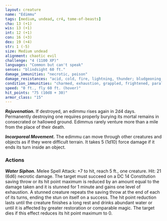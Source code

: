 ```yaml
---
layout: creature
name: "Edimmu"
tags: [medium, undead, cr4, tome-of-beasts]
cha: 13 (+1)
wis: 13 (+1)
int: 12 (+1)
con: 16 (+3)
dex: 19 (+4)
str: 1 (-5)
size: Medium undead
alignment: chaotic evil
challenge: "4 (1100 XP)"
languages: "Common but can't speak"
senses: "blindsight 60 ft."
damage_immunities: "necrotic, poison"
damage_resistances: "acid, cold, fire, lightning, thunder; bludgeoning, piercing, and slashing from nonmagical weapons"
condition_immunities: "charmed, exhaustion, grappled, frightened, paralyzed, petrified, poisoned, prone, restrained, unconscious"
speed: "0 ft., fly 60 ft. (hover)"
hit_points: "75 (10d8 + 30)"
armor_class: "15"
---
```


***Rejuvenation.*** If destroyed, an edimmu rises again in 2d4 days. Permanently destroying one requires properly burying its mortal remains in consecrated or hallowed ground. Edimmus rarely venture more than a mile from the place of their death.

***Incorporeal Movement.*** The edimmu can move through other creatures and objects as if they were difficult terrain. It takes 5 (1d10) force damage if it ends its turn inside an object.

### Actions

***Water Siphon.*** Melee Spell Attack: +7 to hit, reach 5 ft., one creature. Hit: 21 (6d6) necrotic damage. The target must succeed on a DC 14 Constitution saving throw or its hit point maximum is reduced by an amount equal to the damage taken and it is stunned for 1 minute and gains one level of exhaustion. A stunned creature repeats the saving throw at the end of each of its turns, ending the stun on itself on a success. The hit point reduction lasts until the creature finishes a long rest and drinks abundant water or until it is affected by greater restoration or comparable magic. The target dies if this effect reduces its hit point maximum to 0.

